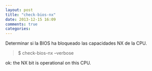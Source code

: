 ```yaml
---
layout: post
title: "check-bios-nx"
date: 2013-12-15 16:09
comments: true
categories: 
---
```

Determinar si la BIOS ha bloqueado las capacidades NX de la CPU.

>$ check-bios-nx –verbose

ok: the NX bit is operational on this CPU.

